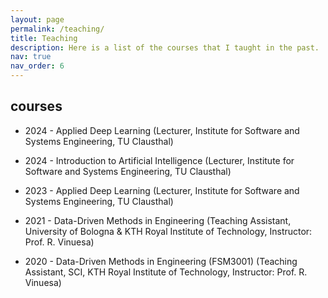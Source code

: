 ```yaml
---
layout: page
permalink: /teaching/
title: Teaching
description: Here is a list of the courses that I taught in the past.
nav: true
nav_order: 6
---
```


## courses
- 2024  - Applied Deep Learning (Lecturer, Institute for Software and Systems Engineering, TU Clausthal)

- 2024 - Introduction to Artificial Intelligence (Lecturer, Institute for Software and Systems Engineering, TU Clausthal)

- 2023  - Applied Deep Learning (Lecturer, Institute for Software and Systems Engineering, TU Clausthal)

- 2021 - Data-Driven Methods in Engineering (Teaching Assistant, University of Bologna & KTH Royal Institute of Technology, Instructor: Prof. R. Vinuesa)

- 2020 - Data-Driven Methods in Engineering (FSM3001)  (Teaching Assistant, SCI, KTH Royal Institute of Technology, Instructor: Prof. R. Vinuesa)
